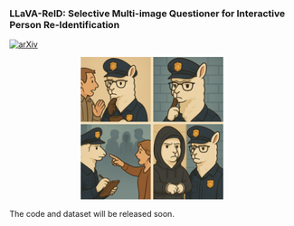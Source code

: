 ### LLaVA-ReID: Selective Multi-image Questioner for Interactive Person Re-Identification

[![arXiv](https://img.shields.io/badge/arXiv-2504.10174-b31b1b.svg)](https://arxiv.org/pdf/2504.10174)

<div align=center>
<img src="img/illustration.png" alt="LLaVA-ReID" width="50%" />
</div>

The code and dataset will be released soon.
